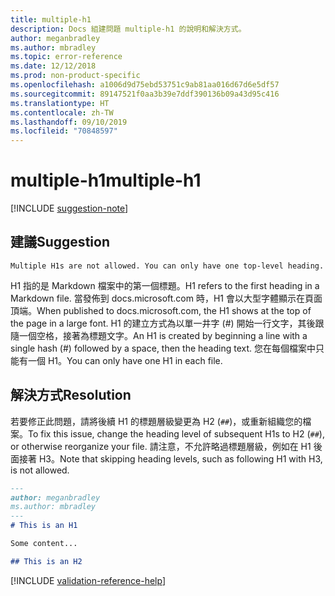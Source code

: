 ```yaml
---
title: multiple-h1
description: Docs 組建問題 multiple-h1 的說明和解決方式。
author: meganbradley
ms.author: mbradley
ms.topic: error-reference
ms.date: 12/12/2018
ms.prod: non-product-specific
ms.openlocfilehash: a1006d9d75ebd53751c9ab81aa016d67d6e5df57
ms.sourcegitcommit: 89147521f0aa3b39e7ddf390136b09a43d95c416
ms.translationtype: HT
ms.contentlocale: zh-TW
ms.lasthandoff: 09/10/2019
ms.locfileid: "70848597"
---
```

# <a name="multiple-h1"></a><span data-ttu-id="f5e7e-103">multiple-h1</span><span class="sxs-lookup"><span data-stu-id="f5e7e-103">multiple-h1</span></span>

[!INCLUDE [suggestion-note](includes/suggestion-note.md)]

## <a name="suggestion"></a><span data-ttu-id="f5e7e-104">建議</span><span class="sxs-lookup"><span data-stu-id="f5e7e-104">Suggestion</span></span>

`Multiple H1s are not allowed. You can only have one top-level heading.`

<span data-ttu-id="f5e7e-105">H1 指的是 Markdown 檔案中的第一個標題。</span><span class="sxs-lookup"><span data-stu-id="f5e7e-105">H1 refers to the first heading in a Markdown file.</span></span> <span data-ttu-id="f5e7e-106">當發佈到 docs.microsoft.com 時，H1 會以大型字體顯示在頁面頂端。</span><span class="sxs-lookup"><span data-stu-id="f5e7e-106">When published to docs.microsoft.com, the H1 shows at the top of the page in a large font.</span></span> <span data-ttu-id="f5e7e-107">H1 的建立方式為以單一井字 (#) 開始一行文字，其後跟隨一個空格，接著為標題文字。</span><span class="sxs-lookup"><span data-stu-id="f5e7e-107">An H1 is created by beginning a line with a single hash (#) followed by a space, then the heading text.</span></span> <span data-ttu-id="f5e7e-108">您在每個檔案中只能有一個 H1。</span><span class="sxs-lookup"><span data-stu-id="f5e7e-108">You can only have one H1 in each file.</span></span>

## <a name="resolution"></a><span data-ttu-id="f5e7e-109">解決方式</span><span class="sxs-lookup"><span data-stu-id="f5e7e-109">Resolution</span></span>

<span data-ttu-id="f5e7e-110">若要修正此問題，請將後續 H1 的標題層級變更為 H2 (`##`)，或重新組織您的檔案。</span><span class="sxs-lookup"><span data-stu-id="f5e7e-110">To fix this issue, change the heading level of subsequent H1s to H2 (`##`), or otherwise reorganize your file.</span></span> <span data-ttu-id="f5e7e-111">請注意，不允許略過標題層級，例如在 H1 後面接著 H3。</span><span class="sxs-lookup"><span data-stu-id="f5e7e-111">Note that skipping heading levels, such as following H1 with H3, is not allowed.</span></span>

```markdown
---
author: meganbradley
ms.author: mbradley
---
# This is an H1

Some content...

## This is an H2
```

<!--make sure to add this file to your includes folder and verify the path-->
[!INCLUDE [validation-reference-help](includes/validation-reference-help.md)]